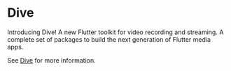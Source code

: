 # Dive

Introducing Dive! A new Flutter toolkit for video recording and streaming.
A complete set of packages to build the next generation of Flutter media apps.

See [Dive](https://pub.dev/packages/dive) for more information.